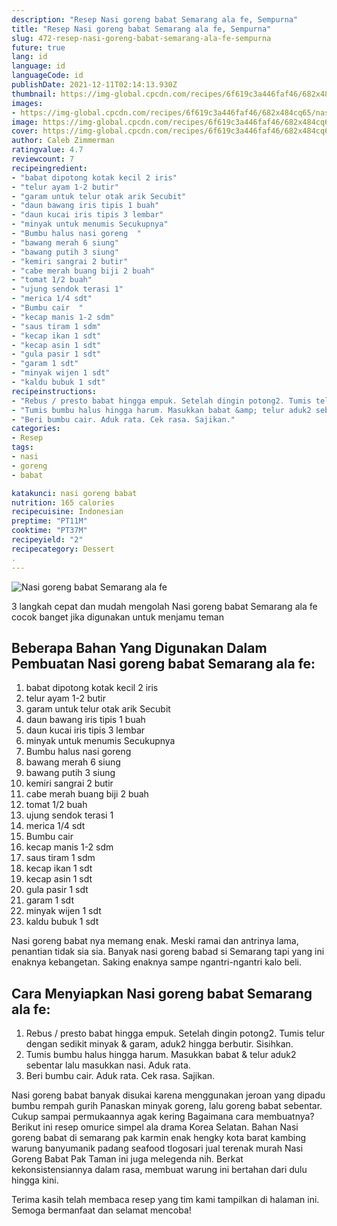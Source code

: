 ```yaml
---
description: "Resep Nasi goreng babat Semarang ala fe, Sempurna"
title: "Resep Nasi goreng babat Semarang ala fe, Sempurna"
slug: 472-resep-nasi-goreng-babat-semarang-ala-fe-sempurna
future: true
lang: id
language: id
languageCode: id
publishDate: 2021-12-11T02:14:13.930Z 
thumbnail: https://img-global.cpcdn.com/recipes/6f619c3a446faf46/682x484cq65/nasi-goreng-babat-semarang-ala-fe-foto-resep-utama.png
images:
- https://img-global.cpcdn.com/recipes/6f619c3a446faf46/682x484cq65/nasi-goreng-babat-semarang-ala-fe-foto-resep-utama.png
image: https://img-global.cpcdn.com/recipes/6f619c3a446faf46/682x484cq65/nasi-goreng-babat-semarang-ala-fe-foto-resep-utama.png
cover: https://img-global.cpcdn.com/recipes/6f619c3a446faf46/682x484cq65/nasi-goreng-babat-semarang-ala-fe-foto-resep-utama.png
author: Caleb Zimmerman
ratingvalue: 4.7
reviewcount: 7
recipeingredient:
- "babat dipotong kotak kecil 2 iris"
- "telur ayam 1-2 butir"
- "garam untuk telur otak arik Secubit"
- "daun bawang iris tipis 1 buah"
- "daun kucai iris tipis 3 lembar"
- "minyak untuk menumis Secukupnya"
- "Bumbu halus nasi goreng  "
- "bawang merah 6 siung"
- "bawang putih 3 siung"
- "kemiri sangrai 2 butir"
- "cabe merah buang biji 2 buah"
- "tomat 1/2 buah"
- "ujung sendok terasi 1"
- "merica 1/4 sdt"
- "Bumbu cair  "
- "kecap manis 1-2 sdm"
- "saus tiram 1 sdm"
- "kecap ikan 1 sdt"
- "kecap asin 1 sdt"
- "gula pasir 1 sdt"
- "garam 1 sdt"
- "minyak wijen 1 sdt"
- "kaldu bubuk 1 sdt"
recipeinstructions:
- "Rebus / presto babat hingga empuk. Setelah dingin potong2. Tumis telur dengan sedikit minyak &amp; garam, aduk2 hingga berbutir. Sisihkan."
- "Tumis bumbu halus hingga harum. Masukkan babat &amp; telur aduk2 sebentar lalu masukkan nasi. Aduk rata."
- "Beri bumbu cair. Aduk rata. Cek rasa. Sajikan."
categories:
- Resep
tags:
- nasi
- goreng
- babat

katakunci: nasi goreng babat 
nutrition: 165 calories
recipecuisine: Indonesian
preptime: "PT11M"
cooktime: "PT37M"
recipeyield: "2"
recipecategory: Dessert
. 
---
```



![Nasi goreng babat Semarang ala fe](https://img-global.cpcdn.com/recipes/6f619c3a446faf46/682x484cq65/nasi-goreng-babat-semarang-ala-fe-foto-resep-utama.png)

3 langkah cepat dan mudah mengolah  Nasi goreng babat Semarang ala fe cocok banget jika digunakan untuk menjamu teman

<!--inarticleads1-->

## Beberapa Bahan Yang Digunakan Dalam Pembuatan Nasi goreng babat Semarang ala fe:

1. babat dipotong kotak kecil 2 iris
1. telur ayam 1-2 butir
1. garam untuk telur otak arik Secubit
1. daun bawang iris tipis 1 buah
1. daun kucai iris tipis 3 lembar
1. minyak untuk menumis Secukupnya
1. Bumbu halus nasi goreng  
1. bawang merah 6 siung
1. bawang putih 3 siung
1. kemiri sangrai 2 butir
1. cabe merah buang biji 2 buah
1. tomat 1/2 buah
1. ujung sendok terasi 1
1. merica 1/4 sdt
1. Bumbu cair  
1. kecap manis 1-2 sdm
1. saus tiram 1 sdm
1. kecap ikan 1 sdt
1. kecap asin 1 sdt
1. gula pasir 1 sdt
1. garam 1 sdt
1. minyak wijen 1 sdt
1. kaldu bubuk 1 sdt

Nasi goreng babat nya memang enak. Meski ramai dan antrinya lama, penantian tidak sia sia. Banyak nasi goreng babad si Semarang tapi yang ini enaknya kebangetan. Saking enaknya sampe ngantri-ngantri kalo beli. 

<!--inarticleads2-->

## Cara Menyiapkan Nasi goreng babat Semarang ala fe:

1. Rebus / presto babat hingga empuk. Setelah dingin potong2. Tumis telur dengan sedikit minyak &amp; garam, aduk2 hingga berbutir. Sisihkan.
1. Tumis bumbu halus hingga harum. Masukkan babat &amp; telur aduk2 sebentar lalu masukkan nasi. Aduk rata.
1. Beri bumbu cair. Aduk rata. Cek rasa. Sajikan.


Nasi goreng babat banyak disukai karena menggunakan jeroan yang dipadu bumbu rempah gurih Panaskan minyak goreng, lalu goreng babat sebentar. Cukup sampai permukaannya agak kering Bagaimana cara membuatnya? Berikut ini resep omurice simpel ala drama Korea Selatan. Bahan Nasi goreng babat di semarang pak karmin enak hengky kota barat kambing warung banyumanik padang seafood tlogosari jual terenak murah Nasi Goreng Babat Pak Taman ini juga melegenda nih. Berkat kekonsistensiannya dalam rasa, membuat warung ini bertahan dari dulu hingga kini. 

Terima kasih telah membaca resep yang tim kami tampilkan di halaman ini. Semoga bermanfaat dan selamat mencoba!
